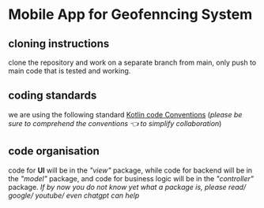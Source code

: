 # Mobile App for Geofenncing System
## cloning instructions
clone the repository and work on a separate branch from main, only push to main code that is tested and working.


## coding standards
we are using the following standard [Kotlin code Conventions](https://kotlinlang.org/docs/coding-conventions.html) (_please be sure to comprehend the conventions 👈 to simplify collaboration_)

## code organisation
code for **UI** will be in the *"view"* package, while code for backend will be in the *"model"* package, and code for business logic will be in the *"controller"* package.
_If by now you do not know yet what a package is, please read/ google/ youtube/ even chatgpt can help_

